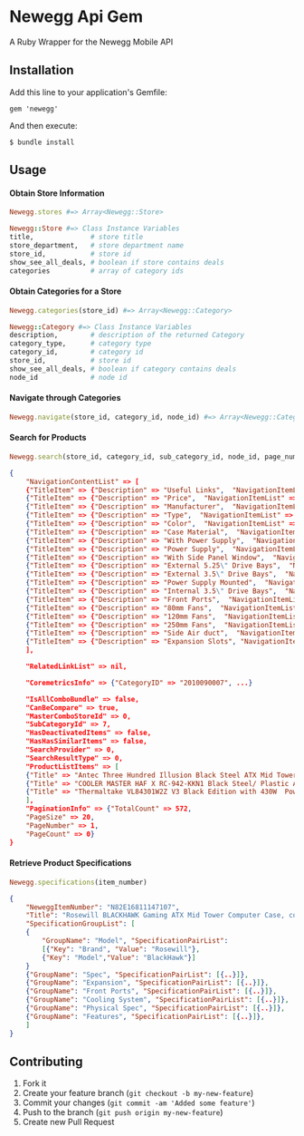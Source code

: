 # Newegg Api Gem

A Ruby Wrapper for the Newegg Mobile API

## Installation

Add this line to your application's Gemfile:

    gem 'newegg'

And then execute:

    $ bundle install

## Usage


#### Obtain Store Information
```ruby
Newegg.stores #=> Array<Newegg::Store>
```

```ruby
Newegg::Store #=> Class Instance Variables
title,				# store title
store_department,	# store department name
store_id,			# store id
show_see_all_deals,	# boolean if store contains deals
categories			# array of category ids
```


#### Obtain Categories for a Store
```ruby
Newegg.categories(store_id) #=> Array<Newegg::Category>
```

```ruby
Newegg::Category #=> Class Instance Variables 
description, 		# description of the returned Category 
category_type,		# category type
category_id,		# category id
store_id,			# store id
show_see_all_deals,	# boolean if category contains deals
node_id				# node id
```

#### Navigate through Categories
```ruby
Newegg.navigate(store_id, category_id, node_id) #=> Array<Newegg::Category>
```

#### Search for Products
```ruby
Newegg.search(store_id, category_id, sub_category_id, node_id, page_number, sort = "FEATURED") #=> json
```
```json
{
	"NavigationContentList" => [
	{"TitleItem" => {"Description" => "Useful Links",  "NavigationItemList" => [{...}]},
	{"TitleItem" => {"Description" => "Price",  "NavigationItemList" => [{...}]},
	{"TitleItem" => {"Description" => "Manufacturer",  "NavigationItemList" => [{...}]},
	{"TitleItem" => {"Description" => "Type",  "NavigationItemList" => [{...}]},
	{"TitleItem" => {"Description" => "Color",  "NavigationItemList" => [{...}]},
	{"TitleItem" => {"Description" => "Case Material",  "NavigationItemList" => [{...}]},
	{"TitleItem" => {"Description" => "With Power Supply",  "NavigationItemList" => [{...}]},
	{"TitleItem" => {"Description" => "Power Supply",  "NavigationItemList" => [{...}]},
	{"TitleItem" => {"Description" => "With Side Panel Window",  "NavigationItemList" => [{...}]},
	{"TitleItem" => {"Description" => "External 5.25\" Drive Bays",  "NavigationItemList" => [{...}]},
	{"TitleItem" => {"Description" => "External 3.5\" Drive Bays",  "NavigationItemList" => [{...}]},
	{"TitleItem" => {"Description" => "Power Supply Mounted",  "NavigationItemList" => [{...}]},
	{"TitleItem" => {"Description" => "Internal 3.5\" Drive Bays",  "NavigationItemList" => [{...}]},
	{"TitleItem" => {"Description" => "Front Ports",  "NavigationItemList" => [{...}]},
	{"TitleItem" => {"Description" => "80mm Fans",  "NavigationItemList" => [{...}]},
	{"TitleItem" => {"Description" => "120mm Fans",  "NavigationItemList" => [{...}]},
	{"TitleItem" => {"Description" => "250mm Fans",  "NavigationItemList" => [{...}]},
	{"TitleItem" => {"Description" => "Side Air duct",  "NavigationItemList" => [{...}]},
	{"TitleItem" => {"Description" => "Expansion Slots", "NavigationItemList" => [{...}]}
	],

	"RelatedLinkList" => nil,

	"CoremetricsInfo" => {"CategoryID" => "2010090007", ...}

	"IsAllComboBundle" => false,
	"CanBeCompare" => true,
	"MasterComboStoreId" => 0,
	"SubCategoryId" => 7,
	"HasDeactivatedItems" => false,
	"HasHasSimilarItems" => false,
	"SearchProvider" => 0,
	"SearchResultType" => 0,
	"ProductListItems" => [
	{"Title" => "Antec Three Hundred Illusion Black Steel ATX Mid Tower Computer Case", ...},
	{"Title" => "COOLER MASTER HAF X RC-942-KKN1 Black Steel/ Plastic ATX Full Tower Computer Case", ...}
	{"Title" => "Thermaltake VL84301W2Z V3 Black Edition with 430W  Power Supply ATX Mid Tower Computer Case", ...}
	],
	"PaginationInfo" => {"TotalCount" => 572,
	"PageSize" => 20,
	"PageNumber" => 1,
	"PageCount" => 0}
}
```
#### Retrieve Product Specifications
```ruby
Newegg.specifications(item_number) 
```

```json
{
	"NeweggItemNumber": "N82E16811147107",
	"Title": "Rosewill BLACKHAWK Gaming ATX Mid Tower Computer Case, come with Five Fans, window side panel, top HDD dock ",
	"SpecificationGroupList": [
	{
		"GroupName": "Model", "SpecificationPairList":
		[{"Key": "Brand", "Value": "Rosewill"},
		{"Key": "Model","Value": "BlackHawk"}]
	}
	{"GroupName": "Spec", "SpecificationPairList": [{..}]},
	{"GroupName": "Expansion", "SpecificationPairList": [{..}]},
	{"GroupName": "Front Ports", "SpecificationPairList": [{..}]},
	{"GroupName": "Cooling System", "SpecificationPairList": [{..}]},
	{"GroupName": "Physical Spec", "SpecificationPairList": [{..}]},
	{"GroupName": "Features", "SpecificationPairList": [{..}]},
	]
}
```
####

## Contributing

1. Fork it
2. Create your feature branch (`git checkout -b my-new-feature`)
3. Commit your changes (`git commit -am 'Added some feature'`)
4. Push to the branch (`git push origin my-new-feature`)
5. Create new Pull Request
